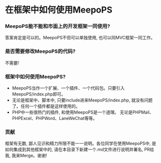 # 在框架中如何使用MeepoPS

### MeepoPS能不能和市面上的开发框架一同使用?
答案肯定是可以的。MeepoPS不但可以单独使用, 也可以同MVC框架一同工作。

### 是否需要修改MeepoPS的代码?
不需要!

### 框架中如何使用MeepoPS?
- MeepoPS当作一个扩展、一个插件、一个代码包。只要引入MeepoPS/index.php即可。
- 无论是框架中、脚本中, 只要include进来MeepoPS/index.php, 就没有问题了。任何一个插件都是这样使用的。
- PHP中一些很热门的插件, 和使用MeepoPS是一个道理。 无论是PHPMail、PHPExcel、PHPWord、LaneWeChat等等。

### 贡献
框架有无数, 鄙人见识和精力所限不能一一说明。各位同学在使用MeepoPS中, 是如何集成到其他框架中的, 请在本目录下新建一个.md文件进行说明并署名, PR给我, 我来Merge。谢谢!